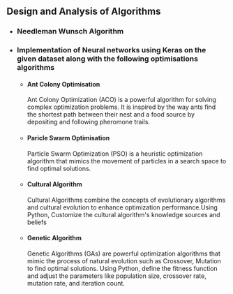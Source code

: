 ## Design and Analysis of Algorithms
* ### Needleman Wunsch Algorithm

* ### Implementation of Neural networks using Keras on the given dataset along with the following optimisations algorithms
   *  ####  Ant Colony Optimisation
         Ant Colony Optimization (ACO) is a powerful algorithm for solving complex optimization problems. It is inspired by the way ants find the shortest path between their nest and a food source by depositing and following pheromone trails. 
   *   #### Paricle Swarm Optimisation
       Particle Swarm Optimization (PSO) is a heuristic optimization algorithm that mimics the movement of particles in a search space to find optimal solutions.
       
   *  #### Cultural Algorithm
        Cultural Algorithms combine the concepts of evolutionary algorithms and cultural evolution to enhance optimization performance.Using Python, Customize the cultural algorithm's knowledge sources and beliefs
   *  #### Genetic Algorithm
         Genetic Algorithms (GAs) are powerful optimization algorithms that mimic the process of natural evolution such as Crossover, Mutation to find optimal solutions. Using Python, define the fitness function and adjust the parameters like
      population size, crossover rate, mutation rate, and iteration count.
